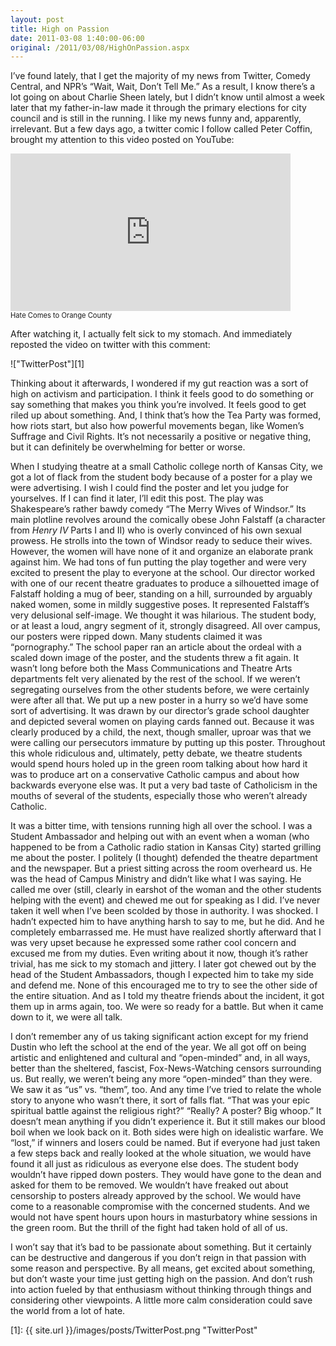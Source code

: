 ```yaml
---
layout: post
title: High on Passion
date: 2011-03-08 1:40:00-06:00
original: /2011/03/08/HighOnPassion.aspx
---
```

I’ve found lately, that I get the majority of my news from Twitter, Comedy Central, and NPR’s “Wait, Wait, Don’t Tell Me.” As a result, I know there’s a lot going on about Charlie Sheen lately, but I didn’t know until almost a week later that my father-in-law made it through the primary elections for city council and is still in the running. I like my news funny and, apparently, irrelevant. But a few days ago, a twitter comic I follow called Peter Coffin, brought my attention to this video posted on YouTube:

<iframe class="youtube-player" type="text/html" width="448" height="252" src="http://www.youtube.com/embed/e6t6d9YBuFM" frameborder="0"> </iframe><br />
<span style="font-size:.8em">Hate Comes to Orange County</span>

After watching it, I actually felt sick to my stomach. And immediately reposted the video on twitter with this comment:

!["TwitterPost"][1]

Thinking about it afterwards, I wondered if my gut reaction was a sort of high on activism and participation. I think it feels good to do something or say something that makes you think you’re involved. It feels good to get riled up about something. And, I think that’s how the Tea Party was formed, how riots start, but also how powerful movements began, like Women’s Suffrage and Civil Rights. It’s not necessarily a positive or negative thing, but it can definitely be overwhelming for better or worse.

When I studying theatre at a small Catholic college north of Kansas City, we got a lot of flack from the student body because of a poster for a play we were advertising. I wish I could find the poster and let you judge for yourselves. If I can find it later, I’ll edit this post. The play was Shakespeare’s rather bawdy comedy “The Merry Wives of Windsor.” Its main plotline revolves around the comically obese John Falstaff (a character from *Henry IV* Parts I and II) who is overly convinced of his own sexual prowess. He strolls into the town of Windsor ready to seduce their wives. However, the women will have none of it and organize an elaborate prank against him. We had tons of fun putting the play together and were very excited to present the play to everyone at the school. Our director worked with one of our recent theatre graduates to produce a silhouetted image of Falstaff holding a mug of beer, standing on a hill, surrounded by arguably naked women, some in mildly suggestive poses. It represented Falstaff’s very delusional self-image. We thought it was hilarious. The student body, or at least a loud, angry segment of it, strongly disagreed. All over campus, our posters were ripped down. Many students claimed it was “pornography.” The school paper ran an article about the ordeal with a scaled down image of the poster, and the students threw a fit again. It wasn’t long before both the Mass Communications and Theatre Arts departments felt very alienated by the rest of the school. If we weren’t segregating ourselves from the other students before, we were certainly were after all that. We put up a new poster in a hurry so we’d have some sort of advertising. It was drawn by our director’s grade school daughter and depicted several women on playing cards fanned out. Because it was clearly produced by a child, the next, though smaller, uproar was that we were calling our persecutors immature by putting up this poster. Throughout this whole ridiculous and, ultimately, petty debate, we theatre students would spend hours holed up in the green room talking about how hard it was to produce art on a conservative Catholic campus and about how backwards everyone else was. It put a very bad taste of Catholicism in the mouths of several of the students, especially those who weren’t already Catholic.

It was a bitter time, with tensions running high all over the school. I was a Student Ambassador and helping out with an event when a woman (who happened to be from a Catholic radio station in Kansas City) started grilling me about the poster. I politely (I thought) defended the theatre department and the newspaper. But a priest sitting across the room overheard us. He was the head of Campus Ministry and didn’t like what I was saying. He called me over (still, clearly in earshot of the woman and the other students helping with the event) and chewed me out for speaking as I did. I’ve never taken it well when I’ve been scolded by those in authority. I was shocked. I hadn’t expected him to have anything harsh to say to me, but he did. And he completely embarrassed me. He must have realized shortly afterward that I was very upset because he expressed some rather cool concern and excused me from my duties. Even writing about it now, though it’s rather trivial, has me sick to my stomach and jittery. I later got chewed out by the head of the Student Ambassadors, though I expected him to take my side and defend me. None of this encouraged me to try to see the other side of the entire situation. And as I told my theatre friends about the incident, it got them up in arms again, too. We were so ready for a battle. But when it came down to it, we were all talk.

I don’t remember any of us taking significant action except for my friend Dustin who left the school at the end of the year. We all got off on being artistic and enlightened and cultural and “open-minded” and, in all ways, better than the sheltered, fascist, Fox-News-Watching censors surrounding us. But really, we weren’t being any more “open-minded” than they were. We saw it as “us” vs. “them”, too. And any time I’ve tried to relate the whole story to anyone who wasn’t there, it sort of falls flat. “That was your epic spiritual battle against the religious right?” “Really? A poster? Big whoop.” It doesn’t mean anything if you didn’t experience it. But it still makes our blood boil when we look back on it. Both sides were high on idealistic warfare. We “lost,” if winners and losers could be named. But if everyone had just taken a few steps back and really looked at the whole situation, we would have found it all just as ridiculous as everyone else does. The student body wouldn’t have ripped down posters. They would have gone to the dean and asked for them to be removed. We wouldn’t have freaked out about censorship to posters already approved by the school. We would have come to a reasonable compromise with the concerned students. And we would not have spent hours upon hours in masturbatory whine sessions in the green room. But the thrill of the fight had taken hold of all of us.

I won’t say that it’s bad to be passionate about something. But it certainly can be destructive and dangerous if you don’t reign in that passion with some reason and perspective. By all means, get excited about something, but don’t waste your time just getting high on the passion. And don’t rush into action fueled by that enthusiasm without thinking through things and considering other viewpoints. A little more calm consideration could save the world from a lot of hate.

[1]: {{ site.url }}/images/posts/TwitterPost.png "TwitterPost"